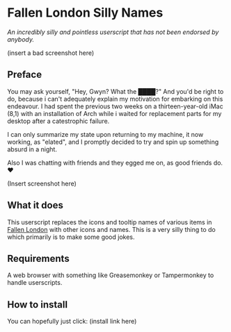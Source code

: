 # Fallen London Silly Names
*An incredibly silly and pointless userscript that has not been endorsed by anybody.*

(insert a bad screenshot here)

## Preface
You may ask yourself, "Hey, Gwyn? What the ████?" And you'd be right to do, because i can't adequately explain my motivation for embarking on this endeavour. I had spent the previous two weeks on a thirteen-year-old iMac (8,1) with an installation of Arch while i waited for replacement parts for my desktop after a catestrophic failure.

I can only summarize my state upon returning to my machine, it now working, as "elated", and I promptly decided to try and spin up something absurd in a night.

Also I was chatting with friends and they egged me on, as good friends do. ❤

(Insert screenshot here)

## What it does
This userscript replaces the icons and tooltip names of various items in [Fallen London](https://fallenlondon.com) with other icons and names. This is a very silly thing to do which primarily is to make some good jokes.

## Requirements
A web browser with something like Greasemonkey or Tampermonkey to handle userscripts.

## How to install
You can hopefully just click: (install link here)